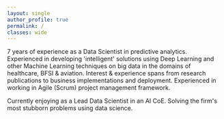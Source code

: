 ```yaml
---
layout: single
author_profile: true
permalink: /
classes: wide
---
```


7 years of experience as a Data Scientist in predictive analytics. Experienced in developing 'intelligent' solutions using Deep Learning and other Machine Learning techniques on big data in the domains of healthcare, BFSI & aviation. Interest & experience spans from research publications to business implementations and deployment. Experienced in working in Agile (Scrum) project management framework.

Currently enjoying as a Lead Data Scientist in an AI CoE. Solving the firm's most stubborn problems using data science. 

<!-- ### Disclaimer -->

<!-- This website is still under construction.

- Please report bugs by raising issues in [this][source-repo] repository.
- github-pages doesn't allow you to publish source from any branch other than master. Further, I constructed the first versions of this website as a newbie coder, so the commit history is abominable. -->

[source-repo]: https://github.com/behloolsabir/behloolsabir.github.io
[neil-sloane-website]: http://neilsloane.com/
[numberphile-logo-graph-video]: https://www.youtube.com/watch?v=pAMgUB51XZA
[oeis-logo-graph]: https://oeis.org/A133058